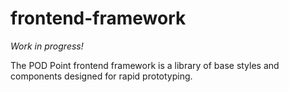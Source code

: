# frontend-framework

_Work in progress!_

The POD Point frontend framework is a library of base styles and components designed for rapid prototyping.
